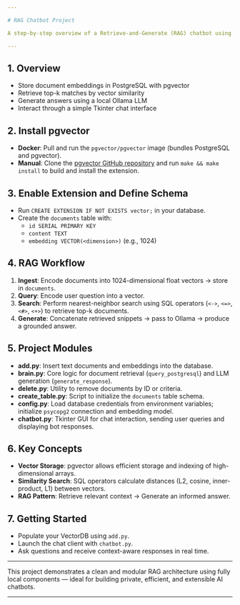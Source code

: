 ```yaml
---

# RAG Chatbot Project

A step-by-step overview of a Retrieve-and-Generate (RAG) chatbot using PostgreSQL + pgvector, Ollama LLM, and a Tkinter GUI.

---
```


## 1. Overview  
- Store document embeddings in PostgreSQL with pgvector  
- Retrieve top-k matches by vector similarity  
- Generate answers using a local Ollama LLM  
- Interact through a simple Tkinter chat interface  

## 2. Install pgvector  
- **Docker**: Pull and run the `pgvector/pgvector` image (bundles PostgreSQL and pgvector).  
- **Manual**: Clone the [pgvector GitHub repository](https://github.com/pgvector/pgvector) and run `make && make install` to build and install the extension.  

## 3. Enable Extension and Define Schema  
- Run `CREATE EXTENSION IF NOT EXISTS vector;` in your database.  
- Create the `documents` table with:  
  - `id SERIAL PRIMARY KEY`  
  - `content TEXT`  
  - `embedding VECTOR(<dimension>)` (e.g., 1024)

## 4. RAG Workflow  
1. **Ingest**: Encode documents into 1024-dimensional float vectors → store in `documents`.  
2. **Query**: Encode user question into a vector.  
3. **Search**: Perform nearest-neighbor search using SQL operators (`<->`, `<=>`, `<#>`, `<+>`) to retrieve top-k documents.  
4. **Generate**: Concatenate retrieved snippets → pass to Ollama → produce a grounded answer.

## 5. Project Modules  
- **add.py**: Insert text documents and embeddings into the database.  
- **brain.py**: Core logic for document retrieval (`query_postgresql`) and LLM generation (`generate_response`).  
- **delete.py**: Utility to remove documents by ID or criteria.  
- **create_table.py**: Script to initialize the `documents` table schema.  
- **config.py**: Load database credentials from environment variables; initialize `psycopg2` connection and embedding model.  
- **chatbot.py**: Tkinter GUI for chat interaction, sending user queries and displaying bot responses.

## 6. Key Concepts  
- **Vector Storage**: pgvector allows efficient storage and indexing of high-dimensional arrays.  
- **Similarity Search**: SQL operators calculate distances (L2, cosine, inner-product, L1) between vectors.  
- **RAG Pattern**: Retrieve relevant context → Generate an informed answer.

## 7. Getting Started  
- Populate your VectorDB using `add.py`.  
- Launch the chat client with `chatbot.py`.  
- Ask questions and receive context-aware responses in real time.

---

This project demonstrates a clean and modular RAG architecture using fully local components — ideal for building private, efficient, and extensible AI chatbots.

---
